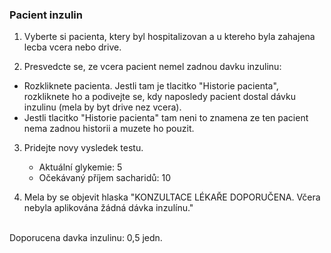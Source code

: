 ### Pacient inzulin
1. Vyberte si pacienta, ktery byl hospitalizovan a u ktereho byla zahajena lecba vcera nebo drive.

2. Presvedcte se, ze vcera pacient nemel zadnou davku inzulinu:
- Rozkliknete pacienta. Jestli tam je tlacitko "Historie pacienta", rozkliknete ho a podivejte se, kdy naposledy pacient dostal dávku inzulinu (mela by byt drive nez vcera).
- Jestli tlacitko "Historie pacienta" tam neni to znamena ze ten pacient nema zadnou historii a muzete ho pouzit.

3. Pridejte novy vysledek testu.
   - Aktuální glykemie: 5
   - Očekávaný příjem sacharidů: 10

4. Mela by se objevit hlaska "KONZULTACE LÉKAŘE DOPORUČENA.
   Včera nebyla aplikována žádná dávka inzulínu."
<br/>
Doporucena davka inzulinu: 0,5 jedn.
